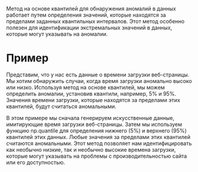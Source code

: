 Метод на основе квантилей для обнаружения аномалий в данных работает путем определения значений, которые находятся за пределами заданных квантильных интервалов. Этот метод особенно полезен для идентификации экстремальных значений в данных, которые могут указывать на аномалии.
<h1>Пример</h1>
Представим, что у нас есть данные о времени загрузки веб-страницы. Мы хотим обнаружить случаи, когда время загрузки аномально высоко или низко. Используя метод на основе квантилей, мы можем определить аномалии, установив квантили, например, 5% и 95%. Значения времени загрузки, которые находятся за пределами этих квантилей, будут считаться аномальными.<br/>

В этом примере мы сначала генерируем искусственные данные, имитирующие время загрузки веб-страницы. Затем мы используем функцию np.quantile для определения нижнего (5%) и верхнего (95%) квантилей этих данных. Любые значения за пределами этих квантилей считаются аномальными. Этот метод позволяет нам идентифицировать как необычно низкие, так и необычно высокие времена загрузки, которые могут указывать на проблемы с производительностью сайта или его доступностью.
